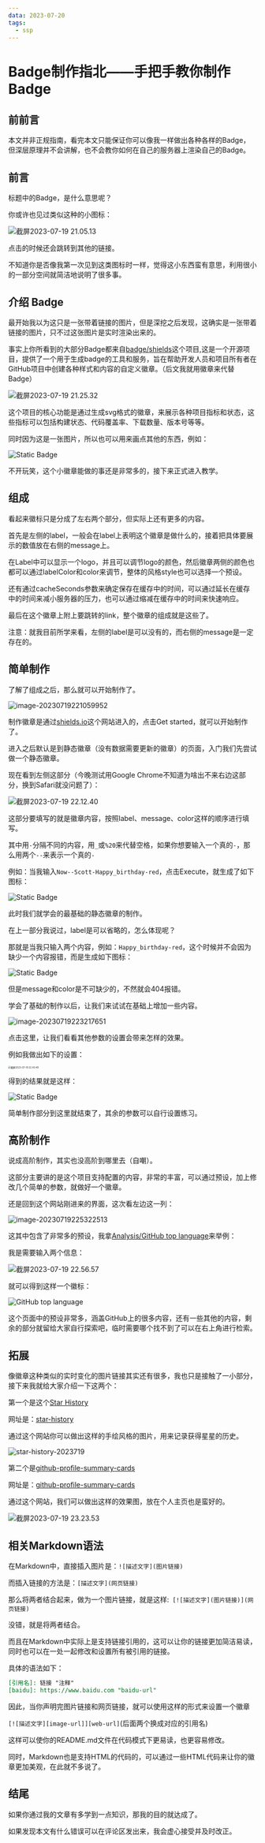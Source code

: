 ```yaml
---
data: 2023-07-20
tags:
  - ssp
---
```


# Badge制作指北——手把手教你制作Badge

## 前前言

本文并非正规指南，看完本文只能保证你可以像我一样做出各种各样的Badge，但深层原理并不会讲解，也不会教你如何在自己的服务器上渲染自己的Badge。

## 前言

标题中的Badge，是什么意思呢？

你或许也见过类似这种的小图标：

![截屏2023-07-19 21.05.13](https://nowpic.oss-cn-shenzhen.aliyuncs.com/img/%E6%88%AA%E5%B1%8F2023-07-19%2021.05.13.png)

点击的时候还会跳转到其他的链接。

不知道你是否像我第一次见到这类图标时一样，觉得这小东西蛮有意思，利用很小的一部分空间就简洁地说明了很多事。

## 介绍 Badge

最开始我以为这只是一张带着链接的图片，但是深挖之后发现，这确实是一张带着链接的图片，只不过这张图片是实时渲染出来的。

事实上你所看到的大部分Badge都来自[badge/shields](https://github.com/badges/shields)这个项目,这是一个开源项目，提供了一个用于生成badge的工具和服务，旨在帮助开发人员和项目所有者在GitHub项目中创建各种样式和内容的自定义徽章。（后文我就用徽章来代替Badge）

![截屏2023-07-19 21.25.32](https://nowpic.oss-cn-shenzhen.aliyuncs.com/img/%E6%88%AA%E5%B1%8F2023-07-19%2021.25.32.png)

这个项目的核心功能是通过生成svg格式的徽章，来展示各种项目指标和状态，这些指标可以包括构建状态、代码覆盖率、下载数量、版本号等等。

同时因为这是一张图片，所以也可以用来画点其他的东西，例如：

![Static Badge](https://img.shields.io/badge/porn-hub-ff9000?labelColor=black)

不开玩笑，这个小徽章能做的事还是非常多的，接下来正式进入教学。

## 组成

看起来徽标只是分成了左右两个部分，但实际上还有更多的内容。

首先是左侧的label，一般会在label上表明这个徽章是做什么的，接着把具体要展示的数值放在右侧的message上。

在Label中可以显示一个logo，并且可以调节logo的颜色，然后徽章两侧的颜色也都可以通过labelColor和color来调节，整体的风格style也可以选择一个预设。

还有通过cacheSeconds参数来确定保存在缓存中的时间，可以通过延长在缓存中的时间来减小服务器的压力，也可以通过缩减在缓存中的时间来快速响应。

最后在这个徽章上附上要跳转的link，整个徽章的组成就是这些了。

注意：就我目前所学来看，左侧的label是可以没有的，而右侧的message是一定存在的。

## 简单制作

了解了组成之后，那么就可以开始制作了。

![image-20230719221059952](https://nowpic.oss-cn-shenzhen.aliyuncs.com/img/image-20230719221059952.png)

制作徽章是通过[shields.io](https://shields.io)这个网站进入的，点击Get started，就可以开始制作了。

进入之后默认是到静态徽章（没有数据需要更新的徽章）的页面，入门我们先尝试做一个静态徽章。

现在看到左侧这部分（今晚测试用Google Chrome不知道为啥出不来右边这部分，换到Safari就没问题了）：

![截屏2023-07-19 22.12.40](https://nowpic.oss-cn-shenzhen.aliyuncs.com/img/%E6%88%AA%E5%B1%8F2023-07-19%2022.12.40.png)

这部分要填写的就是徽章内容，按照label、message、color这样的顺序进行填写。

其中用`-`分隔不同的内容，用`_`或`%20`来代替空格，如果你想要输入一个真的`-`，那么用两个`--`来表示一个真的`-`

例如：当我输入`Now--Scott-Happy_birthday-red`，点击Execute，就生成了如下图标：

![Static Badge](https://img.shields.io/badge/Now--Scott-Happy_birthday-red)

此时我们就学会的最基础的静态徽章的制作。

在上一部分我说过，label是可以省略的，怎么体现呢？

那就是当我只输入两个内容，例如：`Happy_birthday-red`，这个时候并不会因为缺少一个内容报错，而是生成如下图标：

![Static Badge](https://img.shields.io/badge/Happy_birthday-red)

但是message和color是不可缺少的，不然就会404报错。

学会了基础的制作以后，让我们来试试在基础上增加一些内容。

![image-20230719223217651](https://nowpic.oss-cn-shenzhen.aliyuncs.com/img/image-20230719223217651.png)

点击这里，让我们看看其他参数的设置会带来怎样的效果。

例如我做出如下的设置：

<img src="https://nowpic.oss-cn-shenzhen.aliyuncs.com/img/%E6%88%AA%E5%B1%8F2023-07-19%2022.43.49.png" alt="截屏2023-07-19 22.43.49" style="zoom:33%;" />

得到的结果就是这样：

![Static Badge](https://img.shields.io/badge/%E5%90%83%E4%BA%86%E5%90%97-%E6%82%A8%EF%BC%9F-93b5cf?style=for-the-badge&logo=fanfou&logoColor=f8e8c1)

简单制作部分到这里就结束了，其余的参数可以自行设置练习。

## 高阶制作

说成高阶制作，其实也没高阶到哪里去（自嘲）。

这部分主要讲的是这个项目支持配置的内容，非常的丰富，可以通过预设，加上修改几个简单的参数，就做好一个徽章。

还是回到这个网站刚进来的界面，这次看左边这一列：

![image-20230719225322513](https://nowpic.oss-cn-shenzhen.aliyuncs.com/img/image-20230719225322513.png)

这其中包含了非常多的预设，我拿[Analysis/GitHub top language](https://shields.io/badges/git-hub-top-language)来举例：

我是需要输入两个信息：

![截屏2023-07-19 22.56.57](https://nowpic.oss-cn-shenzhen.aliyuncs.com/img/%E6%88%AA%E5%B1%8F2023-07-19%2022.56.57.png)

就可以得到这样一个徽标：

![GitHub top language](https://img.shields.io/github/languages/top/NowScott/IndWebIndex)

这个页面中的预设非常多，涵盖GitHub上的很多内容，还有一些其他的内容，剩余的部分就留给大家自行探索吧，临时需要哪个找不到了可以在右上角进行检索。

## 拓展

像徽章这种类似的实时变化的图片链接其实还有很多，我也只是接触了一小部分，接下来我就给大家介绍一下这两个：

第一个是这个[Star History](https://github.com/star-history/star-history)

网址是：[star-history](https://star-history.com/)

通过这个网站你可以做出这样的手绘风格的图片，用来记录获得星星的历史。

![star-history-2023719](https://nowpic.oss-cn-shenzhen.aliyuncs.com/img/star-history-2023719.png)

第二个是[github-profile-summary-cards](https://github.com/vn7n24fzkq/github-profile-summary-cards)

网址是：[github-profile-summary-cards](https://github-profile-summary-cards.vercel.app/demo.html)

通过这个网站，我们可以做出这样的效果图，放在个人主页也是蛮好的。

![截屏2023-07-19 23.23.53](https://nowpic.oss-cn-shenzhen.aliyuncs.com/img/%E6%88%AA%E5%B1%8F2023-07-19%2023.23.53.png)

## 相关Markdown语法

在Markdown中，直接插入图片是：`![描述文字](图片链接)`

而插入链接的方法是：`[描述文字](网页链接)`

那么将两者结合起来，做为一个图片链接，就是这样:` [![描述文字](图片链接)](网页链接)`

没错，就是将两者结合。

而且在Markdown中实际上是支持链接引用的，这可以让你的链接更加简洁易读，同时也可以在一处一起修改和设置所有被引用的链接。

具体的语法如下：

```markdown
[引用名]: 链接 "注释"
[baidu]: https://www.baidu.com "baidu-url"
```

因此，当你声明完图片链接和网页链接，就可以使用这样的形式来设置一个徽章

`[![描述文字][image-url]][web-url]`(后面两个换成对应的引用名)

这样可以使你的README.md文件在代码模式下更易读，也更容易修改。

同时，Markdown也是支持HTML的代码的，可以通过一些HTML代码来让你的徽章更加美观，在此就不多说了。

## 结尾

如果你通过我的文章有多学到一点知识，那我的目的就达成了。

如果发现本文有什么错误可以在评论区发出来，我会虚心接受并及时改正。

